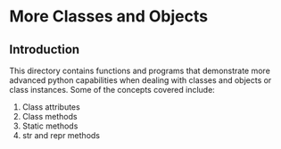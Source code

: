 # More Classes and Objects

## Introduction

This directory contains functions and programs that demonstrate more advanced
python capabilities when dealing with classes and objects or class instances.
Some of the concepts covered include:
1. Class attributes
2. Class methods
3. Static methods
4. str and repr methods
